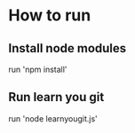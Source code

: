 # How to run 

## Install node modules
run 'npm install'

## Run learn you git 
run 'node learnyougit.js'
